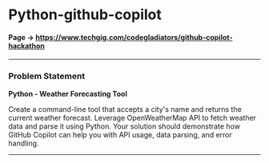 # Python-github-copilot

#### Page -> https://www.techgig.com/codegladiators/github-copilot-hackathon

----
### Problem Statement

**Python - Weather Forecasting Tool**

Create a command-line tool that accepts a city's name and returns the current weather forecast. Leverage OpenWeatherMap API to fetch weather data and parse it using Python. Your solution should demonstrate how GitHub Copilot can help you with API usage, data parsing, and error handling.

----
